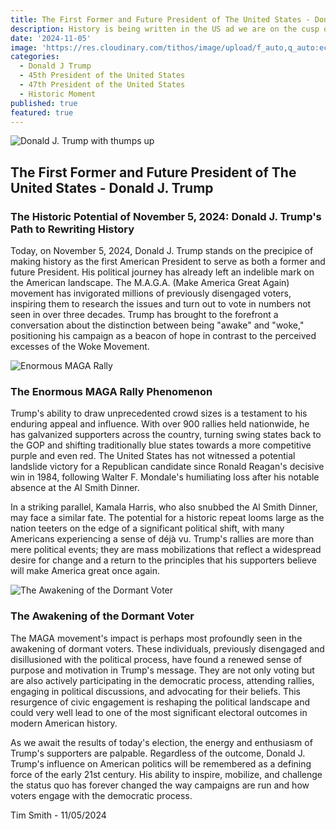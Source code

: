 ```yaml
---
title: The First Former and Future President of The United States - Donald J. Trump
description: History is being written in the US ad we are on the cusp of re-electing Donald J. Trump the first former and future President of The United States.
date: '2024-11-05'
image: 'https://res.cloudinary.com/tithos/image/upload/f_auto,q_auto:eco/v1730790237/Donald_Trump_July_2016_Getty_Images_ecwnh8.avif'
categories:
  - Donald J Trump
  - 45th President of the United States
  - 47th President of the United States
  - Historic Moment
published: true
featured: true
---
```


<script>
  import { ExternalLink, Image } from '../lib';
</script>

<Image
  src="https://res.cloudinary.com/tithos/image/upload/f_auto,q_auto:eco/v1730790237/Donald_Trump_July_2016_Getty_Images_ecwnh8.avif"
  alt="Donald J. Trump with thumps up"
/>

## The First Former and Future President of The United States - Donald J. Trump

### The Historic Potential of November 5, 2024: Donald J. Trump's Path to Rewriting History

Today, on November 5, 2024, Donald J. Trump stands on the precipice of making history as the first American President to serve as both a former and future President. His political journey has already left an indelible mark on the American landscape. The M.A.G.A. (Make America Great Again) movement has invigorated millions of previously disengaged voters, inspiring them to research the issues and turn out to vote in numbers not seen in over three decades. Trump has brought to the forefront a conversation about the distinction between being "awake" and "woke," positioning his campaign as a beacon of hope in contrast to the perceived excesses of the Woke Movement.

<Image
  src="https://res.cloudinary.com/tithos/image/upload/e_enhance,f_auto,q_auto:eco/v1730384109/Trump_MSG_1_ecleru.jpg"
  alt="Enormous MAGA Rally"
/>

### The Enormous MAGA Rally Phenomenon

Trump's ability to draw unprecedented crowd sizes is a testament to his enduring appeal and influence. With over 900 rallies held nationwide, he has galvanized supporters across the country, turning swing states back to the GOP and shifting traditionally blue states towards a more competitive purple and even red. The United States has not witnessed a potential landslide victory for a Republican candidate since Ronald Reagan's decisive win in 1984, following Walter F. Mondale's humiliating loss after his notable absence at the Al Smith Dinner.

In a striking parallel, Kamala Harris, who also snubbed the Al Smith Dinner, may face a similar fate. The potential for a historic repeat looms large as the nation teeters on the edge of a significant political shift, with many Americans experiencing a sense of déjà vu. Trump's rallies are more than mere political events; they are mass mobilizations that reflect a widespread desire for change and a return to the principles that his supporters believe will make America great once again.

<Image
  src="https://res.cloudinary.com/tithos/image/upload/c_scale,f_auto,q_auto:good,w_1200/v1730792976/The_Awakening_1915_Restoration_iaxoze.jpg"
  alt="The Awakening of the Dormant Voter"
/>

### The Awakening of the Dormant Voter

The MAGA movement's impact is perhaps most profoundly seen in the awakening of dormant voters. These individuals, previously disengaged and disillusioned with the political process, have found a renewed sense of purpose and motivation in Trump's message. They are not only voting but are also actively participating in the democratic process, attending rallies, engaging in political discussions, and advocating for their beliefs. This resurgence of civic engagement is reshaping the political landscape and could very well lead to one of the most significant electoral outcomes in modern American history.

As we await the results of today's election, the energy and enthusiasm of Trump's supporters are palpable. Regardless of the outcome, Donald J. Trump's influence on American politics will be remembered as a defining force of the early 21st century. His ability to inspire, mobilize, and challenge the status quo has forever changed the way campaigns are run and how voters engage with the democratic process.

Tim Smith - 11/05/2024